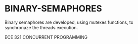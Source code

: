 # BINARY-SEMAPHORES

Binary semaphores are developed, using mutexes functions, to synchronaze the threads execution.

ECE 321 CONCURRENT PROGRAMMING
